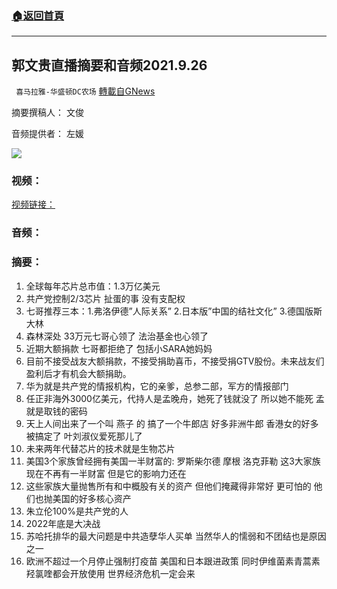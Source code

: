 ###  [:house:返回首頁](https://github.com/ourhimalayas/txt)
---


## 郭文贵直播摘要和音频2021.9.26
` 喜马拉雅-华盛顿DC农场` [轉載自GNews](https://gnews.org/zh-hans/1557035/)

摘要撰稿人： 文俊

音频提供者： 左媛


![](https://assets.gnews.org/wp-content/uploads/2021/09/Screen-Shot-2021-09-26-at-10.15.44-PM.png)


### 视频：

[视频链接：](https://gtv.org/video/id=6150769942a8af3151a5b28f)

### 音频：

### 摘要：

1. 全球每年芯片总市值：1.3万亿美元
2. 共产党控制2/3芯片 扯蛋的事 没有支配权
3. 七哥推荐三本：1.弗洛伊德”人际关系” 2.日本版”中国的结社文化” 3.德国版斯大林
4. 森林深处 33万元七哥心领了 法治基金也心领了
5. 近期大额捐款 七哥都拒绝了 包括小SARA她妈妈
6. 目前不接受战友大额捐款，不接受捐助喜币，不接受捐GTV股份。未来战友们盈利后才有机会大额捐助。
7. 华为就是共产党的情报机构，它的亲爹，总参二部，军方的情报部门
8. 任正非海外3000亿美元，代持人是孟晚舟，她死了钱就没了 所以她不能死 孟就是取钱的密码
9. 天上人间出来了一个叫 燕子 的 搞了一个牛郎店 好多非洲牛郎 香港女的好多被搞定了 叶刘淑仪爱死那儿了
10. 未来两年代替芯片的技术就是生物芯片
11. 美国3个家族曾经拥有美国一半财富的: 罗斯柴尔德 摩根 洛克菲勒 这3大家族现在不再有一半财富 但是它的影响力还在
12. 这些家族大量抛售所有和中概股有关的资产 但他们掩藏得非常好 更可怕的 他们也抛美国的好多核心资产
13. 朱立伦100%是共产党的人
14. 2022年底是大决战
15. 苏哈托排华的最大问题是中共造孽华人买单 当然华人的懦弱和不团结也是原因之一
16. 欧洲不超过一个月停止强制打疫苗 美国和日本跟进政策 同时伊维菌素青蒿素羟氯喹都会开放使用 世界经济危机一定会来
